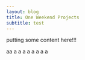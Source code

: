 ```yaml
---
layout: blog
title: One Weekend Projects
subtitle: test
---
```



putting some content here!!!



aa
a
a
a
a
a
a
a
a
